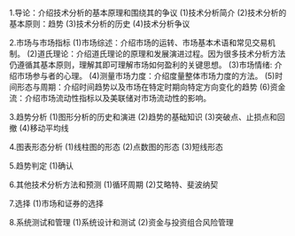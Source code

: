 # 
1.导论：介绍技术分析的基本原理和围绕其的争议
  (1)技术分析简介
  (2)技术分析的基本原则：趋势
  (3)技术分析的历史
  (4)技术分析争议
  
2.市场与市场指标
  (1)市场综述：介绍市场的运转、市场基本术语和常见交易机制。
  (2)道氏理论：介绍道氏理论的原理和发展演进过程。因为很多技术分析方法仍遵循其基本原则，理解其即可理解市场如何盈利的关键思想。
  (3)市场情绪: 介绍市场参与者的心理。
  (4)测量市场力度：介绍度量整体市场力度的方法。
  (5)时间形态与周期：介绍时间趋势以及市场在特定时期向特定方向变化的趋势
  (6)资金流：介绍市场流动性指标以及美联储对市场流动性的影响。

3.趋势分析
  (1)图形分析的历史和演进
  (2)趋势的基础知识
  (3)突破点、止损点和回撤
  (4)移动平均线

4.图表形态分析
  (1)线柱图的形态
  (2)点数图的形态
  (3)短线形态

5.趋势判定
  (1)确认

6.其他技术分析方法和预测
  (1)循环周期
  (2)艾略特、斐波纳契

7.选择
  (1)市场和证券的选择
  
8.系统测试和管理
  (1)系统设计和测试
  (2)资金与投资组合风险管理